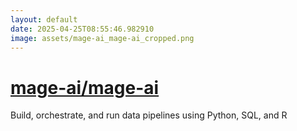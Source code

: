 ```yaml
---
layout: default
date: 2025-04-25T08:55:46.982910
image: assets/mage-ai_mage-ai_cropped.png
---
```


# [mage-ai/mage-ai](https://github.com/mage-ai/mage-ai)

Build, orchestrate, and run data pipelines using Python, SQL, and R
